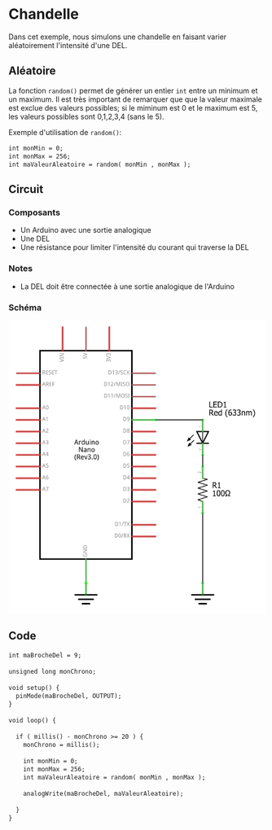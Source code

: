 # Chandelle

Dans cet exemple, nous simulons une chandelle en faisant varier aléatoirement l'intensité d'une DEL. 

## Aléatoire

La fonction `random()` permet de générer un entier `int` entre un minimum et un maximum. Il est très important de remarquer que  que la valeur maximale est exclue des valeurs possibles; si le miminum est 0 et le maximum est 5, les valeurs possibles sont 0,1,2,3,4 (sans le 5).


Exemple d'utilisation de `random()`:
```arduino
int monMin = 0;
int monMax = 256;
int maValeurAleatoire = random( monMin , monMax );
```


## Circuit

### Composants
* Un Arduino avec une sortie analogique
* Une DEL
* Une résistance pour limiter l'intensité du courant qui traverse la DEL

### Notes
* La DEL doit être connectée à une sortie analogique de l'Arduino

### Schéma
![Une DEL branchée à une sortie analogique de l'Arduino](./debogage_sortie_analogique.png)

## Code
```arduino
int maBrocheDel = 9;

unsigned long monChrono;

void setup() {
  pinMode(maBrocheDel, OUTPUT);
}

void loop() {

  if ( millis() - monChrono >= 20 ) {
    monChrono = millis();

    int monMin = 0;
    int monMax = 256;
    int maValeurAleatoire = random( monMin , monMax );

    analogWrite(maBrocheDel, maValeurAleatoire);

  }
}
```